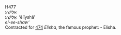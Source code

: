 <body>
  <p>H477<br>  אלישׁע  <br> אֱלִישָׁע  ‎  ‘ĕlı̂yshâ‛  <br><i>el-ee-shaw‘ </i><br>Contracted for <a href="h0474.htm">474</a>  <i>Elisha</i>, the famous prophet: - Elisha.<br></p>
 </body>